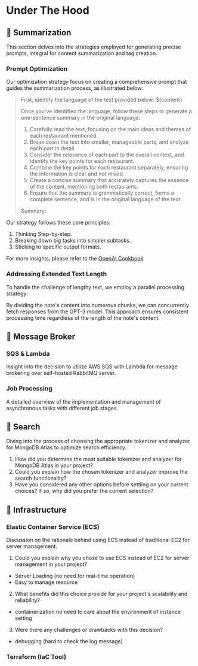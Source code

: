 # Under The Hood

## 🚧 Summarization

This section delves into the strategies employed for generating precise prompts, integral for content summarization and tag creation.

<!-- 1. How are you creating accurate and comprehensive prompts for summarizing content?

- Prompt evolution (ref GPT cookbook)
- Can you provide an example of how a typical prompt looks like? -->

### Prompt Optimization

Our optimization strategy focus on creating a comprehensive prompt that guides the summarization process, as illustrated below:

> First, identify the language of the text provided below:
> ${content}
>
> Once you've identified the language, follow these steps to generate a one-sentence summary in the original language:
>
> 1.  Carefully read the text, focusing on the main ideas and themes of each restaurant mentioned.
> 2.  Break down the text into smaller, manageable parts, and analyze each part in detail.
> 3.  Consider the relevance of each part to the overall context, and identify the key points for each restaurant.
> 4.  Combine the key points for each restaurant separately, ensuring the information is clear and not mixed.
> 5.  Create a concise summary that accurately captures the essence of the content, mentioning both restaurants.
> 6.  Ensure that the summary is grammatically correct, forms a complete sentence, and is in the original language of the text.
>
> Summary:

Our strategy follows these core principles:

<!-- You might want to explain a little bit more about why you chose the 'step-by-step' and 'split complex tasks into simpler tasks' approach. What advantages does it bring to the summarization process? -->

1. Thinking Step-by-step.
2. Breaking down big tasks into simpler subtasks.
3. Sticking to specific output formats.

For more insights, please refer to the <a href="https://github.com/openai/openai-cookbook/blob/main/techniques_to_improve_reliability.md">OpenAI Cookbook</a>

### Addressing Extended Text Length

To handle the challenge of lengthy text, we employ a parallel processing strategy:

<!-- Consider explaining the challenges of handling long text in more detail. Why is long text a problem for GPT-3 or for your application? -->

By dividing the note's content into numerous chunks, we can concurrently fetch responses from the GPT-3 model. This approach ensures consistent processing time regardless of the length of the note's content.

<!-- It could be helpful to provide a concrete example of how you break down complex tasks into simpler subtasks. -->

<!-- If there are any limitations or known issues with your current approach to summarization, it would be good to acknowledge them and discuss any potential improvements or future plans you have to address these limitations. -->

## 🚧 Message Broker

### SQS & Lambda

Insight into the decision to utilize AWS SQS with Lambda for message brokering over self-hosted RabbitMQ server.

<!-- 1. Could you elaborate on your decision to use AWS SQS with Lambda for message brokering over a self-hosted RabbitMQ server?

2. What advantages did this choice offer in terms of performance, scalability, and maintenance?
3. Were there any notable challenges or issues you encountered with this setup? -->

### Job Processing

A detailed overview of the implementation and management of asynchronous tasks with different job stages.

<!-- 1. How have you implemented the asynchronous tasks in your project?
2. What does the lifecycle of a typical job look like from initiation to completion?
3. What were the challenges in managing different job stages?
4. What solutions or workarounds did you find for those challenges? -->

## 🚧 Search

Diving into the process of choosing the appropriate tokenizer and analyzer for MongoDB Atlas to optimize search efficiency.

1. How did you determine the most suitable tokenizer and analyzer for MongoDB Atlas in your project?
2. Could you explain how the chosen tokenizer and analyzer improve the search functionality?
3. Have you considered any other options before settling on your current choices? If so, why did you prefer the current selection?

## 🚧 Infrastructure

### Elastic Container Service (ECS)

Discussion on the rationale behind using ECS instead of traditional EC2 for server management.

1. Could you explain why you chose to use ECS instead of EC2 for server management in your project?

- Server Loading (no need for real-time
  operation)
- Easy to manage resource

2. What benefits did this choice provide for your project's scalability and reliability?

- containerization
  no need to care about the environment of instance setting

3. Were there any challenges or drawbacks with this decision?

- debugging (hard to check the log message)

### Terraform (IaC Tool)
